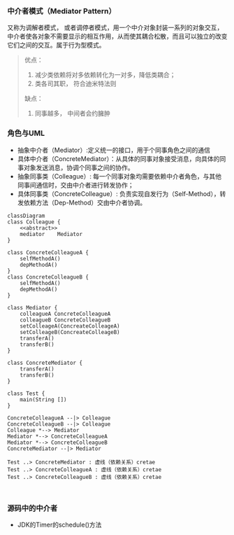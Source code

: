 ### 中介者模式（Mediator Pattern）

又称为调解者模式， 或者调停者模式，用一个中介对象封装一系列的对象交互，中介者使各对象不需要显示的相互作用，从而使其耦合松散，而且可以独立的改变它们之间的交互。属于行为型模式。

> 优点：
>
> 1. 减少类依赖将对多依赖转化为一对多，降低类耦合；
> 2. 类各司其职， 符合迪米特法则
>
> 缺点：
>
> 1. 同事越多， 中间者会约臃肿

### 角色与UML

* 抽象中介者（Mediator）:定义统一的接口，用于个同事角色之间的通信
* 具体中介者（ConcreteMediator）：从具体的同事对象接受消息，向具体的同事对象发送消息，协调个同事之间的协作。
* 抽象同事类（Colleague）: 每一个同事对象均需要依赖中介者角色，与其他同事间通信时，交由中介者进行转发协作；
* 具体同事类（ConcreteColleague）: 负责实现自发行为（Self-Method），转发依赖方法（Dep-Method）交由中介者协调。

```mermaid
classDiagram
class Colleague {
	<<abstract>>
	mediator	Mediator
}

class ConcreteColleagueA {
	selfMethodA()
	depMethodA()
}
class ConcreteColleagueB {
	selfMethodA()
	depMethodA()
}

class Mediator {
	colleagueA ConcreteColleagueA
 	colleagueB ConcreteColleagueB
 	setColleageA(ConcreateColleageA)
 	setColleageB(ConcreateColleageB)
 	transferA()
 	transferB()
}

class ConcreteMediator {
	transferA()
	transferB()
}

class Test {
	main(String [])
}

ConcreteColleagueA --|> Colleague
ConcreteColleagueB --|> Colleague
Colleague *--> Mediator
Mediator *--> ConcreteColleagueA
Mediator *--> ConcreteColleagueB
ConcreteMediator --|> Mediator

Test ..> ConcreteMediator : 虚线（依赖关系）cretae
Test ..> ConcreteColleagueA : 虚线（依赖关系）cretae
Test ..> ConcreteColleagueB : 虚线（依赖关系）cretae



```



### 源码中的中介者

* JDK的Timer的schedule()方法


